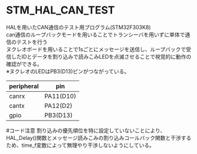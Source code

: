# STM_HAL_CAN_TEST
HALを用いたCAN通信のテスト用プログラム(STM32F303K8)<br>
can通信のループバックモードを用いることでトランシーバを用いずに単体で通信のテストを行う<br>
ヌクレオボードを用いることで1sごとにメッセージを送信し、ループバックで受信したIDとデータを割り込みで読みこみLEDを点滅させることで視覚的に動作の確認ができる。<br>
※ヌクレオのLEDはPB3(D13)ピンがつながっている。<br>

|peripheral|pin|
|---|---|
|canrx|PA11(D10)|
|cantx|PA12(D2)|
|gpio|PB3(D13)|

#コード注意
割り込みの優先順位を特に設定していないことにより、HAL_Delay()関数とメッセージ読みこみの割り込みコールバック関数と干渉するため、time_f変数によって無理やり干渉しないようにしている。
